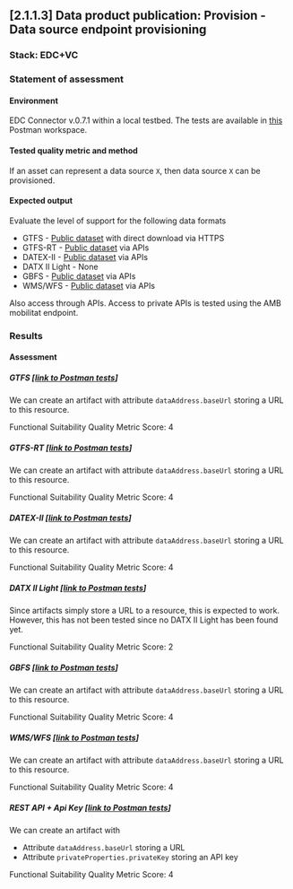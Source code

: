 ## [2.1.1.3] Data product publication: Provision - Data source endpoint provisioning
### Stack: EDC+VC

### Statement of assessment
#### Environment

EDC Connector v.0.7.1 within a local testbed.
The tests are available in [this](https://www.postman.com/i2cat-dev/workspace/deployemds) Postman workspace.

#### Tested quality metric and method
If an asset can represent a data source `X`, then data source `X` can be provisioned.

#### Expected output
Evaluate the level of support for the following data formats

- GTFS - [Public dataset](https://opendata-ajuntament.barcelona.cat/data/dataset/c46503e3-cec6-4032-894d-1063b7a365ee/resource/1c92542e-0346-4df5-9824-d7753ab02e33/download) with direct download via HTTPS
- GTFS-RT - [Public dataset](https://api.data.gov.my/gtfs-realtime/vehicle-position/ktmb/) via APIs
- DATEX-II - [Public dataset](https://opendata.emel.pt/cycling/biciparks?skip=1&limit=1) via APIs
- DATX II Light - None
- GBFS - [Public dataset](https://opendata.emel.pt/cycling/biciparks?skip=1&limit=1) via APIs
- WMS/WFS - [Public dataset](https://openmaps.gov.bc.ca/geo/ows?SERVICE=WMS&REQUEST=GetCapabilities) via APIs

Also access through APIs.
Access to private APIs is tested using the AMB mobilitat endpoint.

### Results
#### Assessment
##### GTFS [[link to Postman tests](https://www.postman.com/i2cat-dev/workspace/deployemds/collection/36812968-1f42e195-aab4-4440-8302-3cd544a0a030?action=share&creator=36812968)]

We can create an artifact with attribute `dataAddress.baseUrl` storing a URL to this resource.

Functional Suitability Quality Metric Score: 4

##### GTFS-RT [[link to Postman tests](https://www.postman.com/i2cat-dev/workspace/deployemds/collection/36812968-af4dfd50-c823-4069-b335-f01a503d4e3f?action=share&creator=36812968)]

We can create an artifact with attribute `dataAddress.baseUrl` storing a URL to this resource.

Functional Suitability Quality Metric Score: 4

##### DATEX-II [[link to Postman tests](https://www.postman.com/i2cat-dev/workspace/deployemds/collection/36812968-069098d6-b5f1-4f2a-8be3-aef8ccfee9cc?action=share&creator=36812968)]

We can create an artifact with attribute `dataAddress.baseUrl` storing a URL to this resource.

Functional Suitability Quality Metric Score: 4

##### DATX II Light [[link to Postman tests](https://www.postman.com/i2cat-dev/workspace/deployemds/collection/36812968-f437f62e-4784-45a8-9a4d-5e571efc45d1?action=share&creator=36812968)]

Since artifacts simply store a URL to a resource, this is expected to work.
However, this has not been tested since no DATX II Light has been found yet.

Functional Suitability Quality Metric Score: 2

##### GBFS [[link to Postman tests](https://www.postman.com/i2cat-dev/workspace/deployemds/collection/36812968-acad1256-9871-448b-8883-feed3704a269?action=share&creator=36812968)]

We can create an artifact with attribute `dataAddress.baseUrl` storing a URL to this resource.

Functional Suitability Quality Metric Score: 4

##### WMS/WFS [[link to Postman tests](https://www.postman.com/i2cat-dev/workspace/deployemds/collection/36812968-f34c9167-094b-47ec-b7bf-1e93115abb4d?action=share&creator=36812968)]

We can create an artifact with attribute `dataAddress.baseUrl` storing a URL to this resource.

Functional Suitability Quality Metric Score: 4

##### REST API + Api Key [[link to Postman tests](https://www.postman.com/i2cat-dev/workspace/deployemds/collection/36812968-bc90948e-9449-434e-a382-50ad402b16fa?action=share&creator=36812968)]

We can create an artifact with
- Attribute `dataAddress.baseUrl` storing a URL
- Attribute `privateProperties.privateKey` storing an API key

Functional Suitability Quality Metric Score: 4
